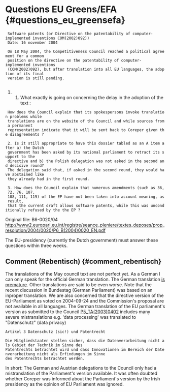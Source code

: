 # Questions EU Greens/EFA {#questions_eu_greensefa}

` Software patents (or Directive on the patentability of computer-implemented inventions COM(2002)092))`\
` Date: 16 november 2004`

` On 18 May 2004, the Competitiveness Council reached a political agreement for a common`\
` position on the directive on the patentability of computer-implemented inventions`\
` (COM(2002)092), but after translation into all EU languages, the adoption of its final`\
` version is still pending.`\
` `

1.  1.  What exactly is going on concerning the delay in the adoption of
        the text :

` How does the Council explain that its spokespersons invoke translation problems while`\
` translations are on the website of the Council and while sources from a permanent`\
` representation indicate that it will be sent back to Coreper given the disagreements ?`

` 2. Is it still appropriate to have this dossier tabled as an A item after a) the Dutch`\
` government has been asked by its national parliament to retract its support to the`\
` directive and b) the Polish delegation was not asked in the second and decisive round?`\
` The delegation said that, if asked in the second round, they would have abstained like`\
` they already had in the first round.`

` 3. How does the Council explain that numerous amendments (such as 36, 72, 76, 107,`\
` 108, 111, 119) of the EP have not been taken into account meaning, as result,`\
` that the current draft allows software patents, while this was unconditionally refused by the the EP ?`

Original file: B6-0020/04
<http://www2.europarl.eu.int/registre/seance_pleniere/textes_deposes/prop_resolution/2004/0020/P6_B(2004)0020_EN.pdf>

The EU-presidency (currently the Dutch government) must answer these
questions within three weeks.

## Comment (Rebentisch) {#comment_rebentisch}

The translations of the May council text are not perfect yet. As a
German I can only speak for the official German translation. The German
translation [ is premature](ConsDeTransDe "wikilink"). Other
translations are said to be even worse. Note that the recent discussion
in Bundestag (German Parliament) was based on an inproper translation.
We are also concerned that the directive version of the EU-Parliament as
voted on 2004-09-24 and the Commission\'s proposal are not available in
all languages. The German translation of the EU parliament\'s version as
submitted to the Council
[P5_TA(2003)0402](http://tinyurl.com/otlx "wikilink") includes many
severe mistranslations e.g. \'data processing\' was translated to
\"Datenschutz\" (data privacy)

`Artikel 3 Datenschutz (sic!) und Patentrecht`

`Die Mitgliedstaaten stellen sicher, dass die Datenverarbeitung nicht als Gebiet der Technik im Sinne des  `\
`Patentrechts betrachtet wird und dass Innovationen im Bereich der Datenverarbeitung nicht als Erfindungen im Sinne `\
`des Patentrechts betrachtet werden.`

In short: The German and Austrian delegations to the Council only had a
mistranslation of the Parliament\'s version available. It was often
doubted whether Coreper was informed about the Parliament\'s version by
the Irish presidency as the opinion of EU Parliament was ignored.
